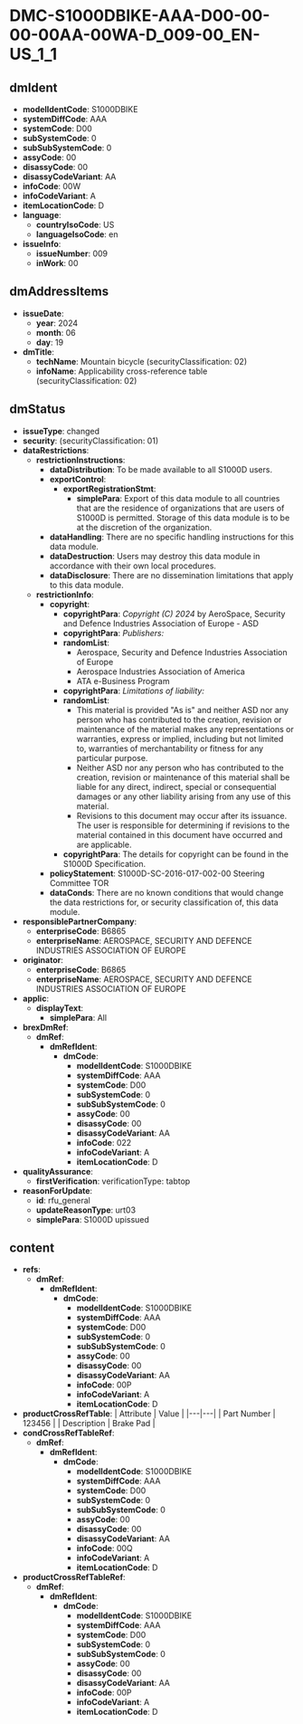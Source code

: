 # DMC-S1000DBIKE-AAA-D00-00-00-00AA-00WA-D_009-00_EN-US_1_1

## dmIdent

*   **modelIdentCode**: S1000DBIKE
*   **systemDiffCode**: AAA
*   **systemCode**: D00
*   **subSystemCode**: 0
*   **subSubSystemCode**: 0
*   **assyCode**: 00
*   **disassyCode**: 00
*   **disassyCodeVariant**: AA
*   **infoCode**: 00W
*   **infoCodeVariant**: A
*   **itemLocationCode**: D
*   **language**:
    *   **countryIsoCode**: US
    *   **languageIsoCode**: en
*   **issueInfo**:
    *   **issueNumber**: 009
    *   **inWork**: 00

## dmAddressItems

*   **issueDate**:
    *   **year**: 2024
    *   **month**: 06
    *   **day**: 19
*   **dmTitle**:
    *   **techName**: Mountain bicycle (securityClassification: 02)
    *   **infoName**: Applicability cross-reference table (securityClassification: 02)

## dmStatus

*   **issueType**: changed
*   **security**: (securityClassification: 01)
*   **dataRestrictions**:
    *   **restrictionInstructions**:
        *   **dataDistribution**: To be made available to all S1000D users.
        *   **exportControl**:
            *   **exportRegistrationStmt**:
                *   **simplePara**: Export of this data module to all countries that are the residence of organizations that are users of S1000D is permitted. Storage of this data module is to be at the discretion of the organization.
        *   **dataHandling**: There are no specific handling instructions for this data module.
        *   **dataDestruction**: Users may destroy this data module in accordance with their own local procedures.
        *   **dataDisclosure**: There are no dissemination limitations that apply to this data module.
    *   **restrictionInfo**:
        *   **copyright**:
            *   **copyrightPara**: *Copyright (C) 2024* by AeroSpace, Security and Defence Industries Association of Europe - ASD
            *   **copyrightPara**: *Publishers:*
            *   **randomList**:
                *   Aerospace, Security and Defence Industries Association of Europe
                *   Aerospace Industries Association of America
                *   ATA e-Business Program
            *   **copyrightPara**: *Limitations of liability:*
            *   **randomList**:
                *   This material is provided "As is" and neither ASD nor any person who has contributed to the creation, revision or maintenance of the material makes any representations or warranties, express or implied, including but not limited to, warranties of merchantability or fitness for any particular purpose.
                *   Neither ASD nor any person who has contributed to the creation, revision or maintenance of this material shall be liable for any direct, indirect, special or consequential damages or any other liability arising from any use of this material.
                *   Revisions to this document may occur after its issuance. The user is responsible for determining if revisions to the material contained in this document have occurred and are applicable.
            *   **copyrightPara**: The details for copyright can be found in the S1000D Specification.
        *   **policyStatement**: S1000D-SC-2016-017-002-00 Steering Committee TOR
        *   **dataConds**: There are no known conditions that would change the data restrictions for, or security classification of, this data module.
*   **responsiblePartnerCompany**:
    *   **enterpriseCode**: B6865
    *   **enterpriseName**: AEROSPACE, SECURITY AND DEFENCE INDUSTRIES ASSOCIATION OF EUROPE
*   **originator**:
    *   **enterpriseCode**: B6865
    *   **enterpriseName**: AEROSPACE, SECURITY AND DEFENCE INDUSTRIES ASSOCIATION OF EUROPE
*   **applic**:
    *   **displayText**:
        *   **simplePara**: All
*   **brexDmRef**:
    *   **dmRef**:
        *   **dmRefIdent**:
            *   **dmCode**:
                *   **modelIdentCode**: S1000DBIKE
                *   **systemDiffCode**: AAA
                *   **systemCode**: D00
                *   **subSystemCode**: 0
                *   **subSubSystemCode**: 0
                *   **assyCode**: 00
                *   **disassyCode**: 00
                *   **disassyCodeVariant**: AA
                *   **infoCode**: 022
                *   **infoCodeVariant**: A
                *   **itemLocationCode**: D
*   **qualityAssurance**:
    *   **firstVerification**: verificationType: tabtop
*   **reasonForUpdate**:
    *   **id**: rfu_general
    *   **updateReasonType**: urt03
    *   **simplePara**: S1000D upissued

## content

*   **refs**:
    *   **dmRef**:
        *   **dmRefIdent**:
            *   **dmCode**:
                *   **modelIdentCode**: S1000DBIKE
                *   **systemDiffCode**: AAA
                *   **systemCode**: D00
                *   **subSystemCode**: 0
                *   **subSubSystemCode**: 0
                *   **assyCode**: 00
                *   **disassyCode**: 00
                *   **disassyCodeVariant**: AA
                *   **infoCode**: 00P
                *   **infoCodeVariant**: A
                *   **itemLocationCode**: D
*   **productCrossRefTable**:
    | Attribute | Value |
    |---|---|
    | Part Number | 123456 |
    | Description | Brake Pad |
*   **condCrossRefTableRef**:
    *   **dmRef**:
        *   **dmRefIdent**:
            *   **dmCode**:
                *   **modelIdentCode**: S1000DBIKE
                *   **systemDiffCode**: AAA
                *   **systemCode**: D00
                *   **subSystemCode**: 0
                *   **subSubSystemCode**: 0
                *   **assyCode**: 00
                *   **disassyCode**: 00
                *   **disassyCodeVariant**: AA
                *   **infoCode**: 00Q
                *   **infoCodeVariant**: A
                *   **itemLocationCode**: D
*   **productCrossRefTableRef**:
    *   **dmRef**:
        *   **dmRefIdent**:
            *   **dmCode**:
                *   **modelIdentCode**: S1000DBIKE
                *   **systemDiffCode**: AAA
                *   **systemCode**: D00
                *   **subSystemCode**: 0
                *   **subSubSystemCode**: 0
                *   **assyCode**: 00
                *   **disassyCode**: 00
                *   **disassyCodeVariant**: AA
                *   **infoCode**: 00P
                *   **infoCodeVariant**: A
                *   **itemLocationCode**: D